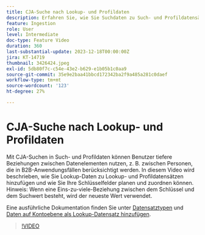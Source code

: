 ```yaml
---
title: CJA-Suche nach Lookup- und Profildaten
description: Erfahren Sie, wie Sie Suchdaten zu Such- und Profildatensätzen hinzufügen und Ihre Schlüsselfelder planen und zuordnen können.
feature: Ingestion
role: User
level: Intermediate
doc-type: Feature Video
duration: 360
last-substantial-update: 2023-12-18T00:00:00Z
jira: KT-14719
thumbnail: 3426424.jpeg
exl-id: 5db80f7c-c54e-43e2-b629-e1b05b1c0aa9
source-git-commit: 35e9e2baa41bbcd172342ba2f9a485a281c0daef
workflow-type: tm+mt
source-wordcount: '123'
ht-degree: 27%

---
```


# CJA-Suche nach Lookup- und Profildaten

Mit CJA-Suchen in Such- und Profildaten können Benutzer tiefere Beziehungen zwischen Datenelementen nutzen, z. B. zwischen Personen, die in B2B-Anwendungsfällen berücksichtigt werden.  In diesem Video wird beschrieben, wie Sie Lookup-Daten zu Lookup- und Profildatensätzen hinzufügen und wie Sie Ihre Schlüsselfelder planen und zuordnen können.  Hinweis: Wenn eine Eins-zu-viele-Beziehung zwischen dem Schlüssel und dem Suchwert besteht, wird der neueste Wert verwendet.

Eine ausführliche Dokumentation finden Sie unter [Datensatztypen](https://experienceleague.adobe.com/docs/analytics-platform/using/cja-connections/create-connection.html?lang=de#dataset-types) und [Daten auf Kontoebene als Lookup-Datensatz hinzufügen](https://experienceleague.adobe.com/docs/analytics-platform/using/cja-usecases/b2b/b2b.html?lang=de).

>[!VIDEO](https://video.tv.adobe.com/v/3426424/?learn=on)
